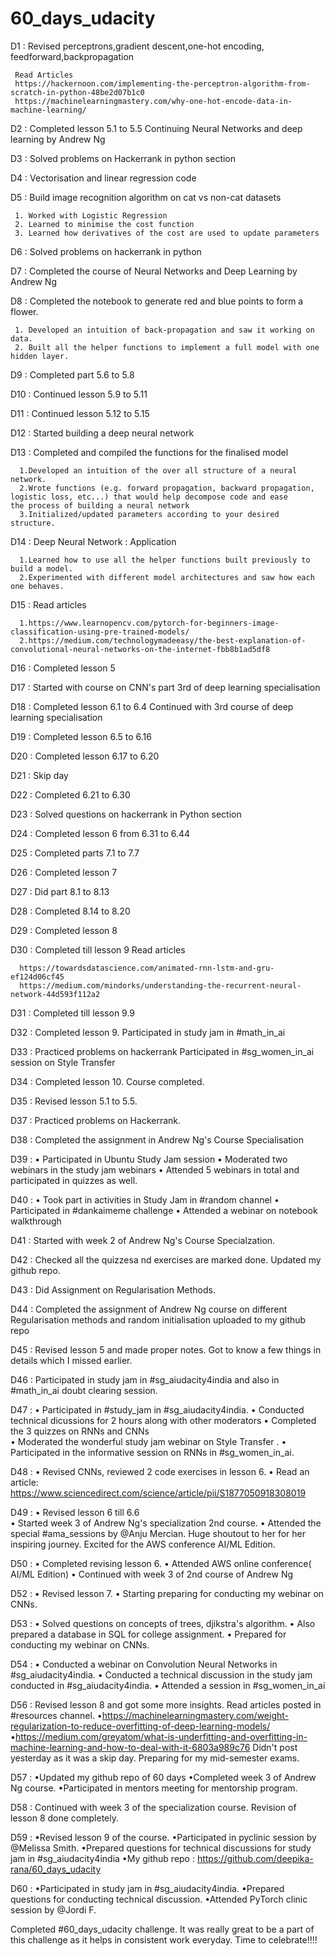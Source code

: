 # 60_days_udacity
D1 : Revised perceptrons,gradient descent,one-hot encoding, feedforward,backpropagation

     Read Articles
     https://hackernoon.com/implementing-the-perceptron-algorithm-from-scratch-in-python-48be2d07b1c0
     https://machinelearningmastery.com/why-one-hot-encode-data-in-machine-learning/
     
D2 : Completed lesson 5.1 to 5.5
     Continuing Neural Networks and deep learning by Andrew Ng
     
D3 : Solved problems on Hackerrank in python section

D4 : Vectorisation and linear regression code
     
D5 : Build image recognition algorithm on cat vs non-cat datasets

     1. Worked with Logistic Regression
     2. Learned to minimise the cost function
     3. Learned how derivatives of the cost are used to update parameters

D6 : Solved problems on hackerrank in python

D7 : Completed the course of Neural Networks and Deep Learning by Andrew Ng

D8 : Completed the notebook to generate red and blue points to form a flower.

     1. Developed an intuition of back-propagation and saw it working on data.
     2. Built all the helper functions to implement a full model with one hidden layer.

D9 : Completed part 5.6 to 5.8

D10 : Continued lesson 5.9 to 5.11

D11 : Continued lesson 5.12 to 5.15

D12 : Started building a deep neural network

D13 : Completed and compiled the functions for the finalised model
      
      1.Developed an intuition of the over all structure of a neural network.
      2.Wrote functions (e.g. forward propagation, backward propagation, logistic loss, etc...) that would help decompose code and ease       the process of building a neural network
      3.Initialized/updated parameters according to your desired structure.

D14 : Deep Neural Network : Application

      1.Learned how to use all the helper functions built previously to build a model.
      2.Experimented with different model architectures and saw how each one behaves.
      
D15 : Read articles
      
      1.https://www.learnopencv.com/pytorch-for-beginners-image-classification-using-pre-trained-models/
      2.https://medium.com/technologymadeeasy/the-best-explanation-of-convolutional-neural-networks-on-the-internet-fbb8b1ad5df8
     
D16 : Completed lesson 5

D17 : Started with course on CNN's part 3rd of deep learning specialisation

D18 : Completed lesson 6.1 to 6.4
      Continued with 3rd course of deep learning specialisation
      
D19 : Completed lesson 6.5 to 6.16

D20 : Completed lesson 6.17 to 6.20

D21 : Skip day

D22 : Completed 6.21 to 6.30

D23 : Solved questions on hackerrank in Python section

D24 : Completed lesson 6 from 6.31 to 6.44

D25 : Completed parts 7.1 to 7.7

D26 : Completed lesson 7

D27 : Did part 8.1 to 8.13

D28 : Completed 8.14 to 8.20

D29 : Completed lesson 8

D30 : Completed till lesson 9
      Read articles 
      
      https://towardsdatascience.com/animated-rnn-lstm-and-gru-ef124d06cf45
      https://medium.com/mindorks/understanding-the-recurrent-neural-network-44d593f112a2
      
D31 : Completed till lesson 9.9

D32 : Completed lesson 9.
      Participated in study jam in #math_in_ai
      
D33 : Practiced problems on hackerrank
      Participated in #sg_women_in_ai session on Style Transfer
      
D34 : Completed lesson 10. Course completed.

D35 : Revised lesson 5.1 to 5.5. 

D37 : Practiced problems on Hackerrank.

D38 : Completed the assignment in Andrew Ng's Course Specialisation

D39 : • Participated in  Ubuntu Study Jam session
      • Moderated two webinars in the study jam webinars
      • Attended 5 webinars in total and participated in quizzes as well.

D40 : • Took part in activities in Study Jam in #random channel
      • Participated in #dankaimeme challenge
      • Attended a webinar on notebook walkthrough

D41 : Started with week 2 of Andrew Ng's Course Specialzation.

D42 : Checked all the quizzesa nd exercises are marked done. Updated my github repo.

D43 : Did Assignment on Regularisation Methods. 

D44 : Completed the assignment of Andrew Ng course on different Regularisation methods and random initialisation uploaded to my github         repo

D45 : Revised lesson 5 and made proper notes. Got to know a few things in details which I missed earlier.

D46 : Participated in study jam in #sg_aiudacity4india and also in #math_in_ai doubt clearing session.

D47 : • Participated in #study_jam in #sg_aiudacity4india. 
      • Conducted technical dicussions for 2 hours along with other moderators 
      • Completed the 3 quizzes on RNNs and CNNs  
      • Moderated the wonderful study jam webinar on Style Transfer . 
      • Participated in the informative session on RNNs in #sg_women_in_ai.

D48 : • Revised CNNs, reviewed 2 code exercises in lesson 6.
      • Read an article:
        https://www.sciencedirect.com/science/article/pii/S1877050918308019

D49 : • Revised lesson 6 till 6.6  
      • Started week 3 of Andrew Ng's specialization 2nd course.
      • Attended the special #ama_sessions by @Anju Mercian. Huge shoutout to her for her inspiring journey.
       Excited for the AWS conference AI/ML Edition. 

D50 : • Completed revising lesson 6.
      • Attended AWS online conference( AI/ML Edition)
      • Continued with week 3 of 2nd course of Andrew Ng 

D52 : • Revised lesson 7. 
      • Starting preparing for conducting my webinar on CNNs.

D53 : • Solved questions on concepts of trees, djikstra's algorithm. 
      • Also prepared a database in SQL for college assignment. 
      • Prepared for conducting my webinar on CNNs.

D54 : • Conducted a webinar on Convolution Neural Networks in #sg_aiudacity4india. 
      • Conducted a technical discussion in the study jam conducted in #sg_aiudacity4india.
      • Attended a session in #sg_women_in_ai 

D56 : Revised lesson 8 and got some more insights. Read articles posted in #resources channel.
     •https://machinelearningmastery.com/weight-regularization-to-reduce-overfitting-of-deep-learning-models/
     •https://medium.com/greyatom/what-is-underfitting-and-overfitting-in-machine-learning-and-how-to-deal-with-it-6803a989c76
      Didn't post yesterday as it was a skip day.
      Preparing for my mid-semester exams.

D57 : •Updated my github repo of 60 days
      •Completed week 3 of Andrew Ng course.
      •Participated in mentors meeting for mentorship program.
     
D58 : Continued with week 3 of the specialization course. Revision of lesson 8 done completely.

D59 : •Revised lesson 9 of the course.
      •Participated in pyclinic session by @Melissa Smith.
      •Prepared questions for technical discussions for study jam in #sg_aiudacity4india 
      •My github repo : https://github.com/deepika-rana/60_days_udacity
      
D60 : •Participated in study jam in #sg_aiudacity4india.
      •Prepared questions for conducting technical discussion.
      •Attended PyTorch clinic session by @Jordi F.
      
Completed #60_days_udacity challenge. 
It was really great to be a part of this challenge as it helps in consistent work everyday.
Time to celebrate!!!!
